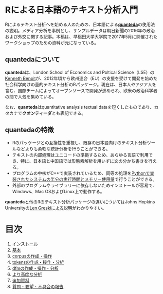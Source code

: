# Rによる日本語のテキスト分析入門
Rによるテキスト分析へを始める人のための、日本語による[**quanteda**](https://github.com/kbenoit/quanteda)の使用法の説明。メディア分析を事例とし、サンプルデータは朝日新聞の2016年の政治および外交に関する記事。本稿は、早稲田大学大学院で2017年5月に開催されたワークショップのための資料が元になっている。

## quantedaについて
**quanteda**は、London School of Economics and Poltical Science（LSE）の[Kenneth Benoit](https://github.com/kbenoit)が、2012年頃から欧州連合（EU）の支援を受けて開発を始めた社会科学向けの量的テキスト分析のRパッケージ。現在は、日本人やアジア人を含む、国際チームによってオープンソースで開発が進められ、欧米の政治科学者の間で人気を集めている。

なお、**quanteda**はquantitative analysis textual dataを短くしたものであり、カタカナで**クオンティーダ**とも表記できる。

## quantedaの特徴
- Rのパッケージとの互換性を重視し、既存の日本語向けのテキスト分析ツールなどよりも柔軟な統計分析を行うことができる。
- テキストの内部処理はユニコードの準拠するため、あらゆる言語で利用でき、特に、日本語と中国語では形態素解析を用いずに文の分かち書きを行える。
- プログラムの中核がC++で実装されているため、同等の処理を[Pythonで実装されたシステムの半分の実行時間とメモリー使用量](http://koheiw.net/?p=468)で行うことができる。
- 外部のプログラムやライブラリーに依存しないためインストールが容易で、Windows、Mac OSおよびLinux上で動作する。

**quanteda**と他のRのテキスト分析パッケージの違いについてはJohns Hopkins Universityの[Len Greskiによる説明](https://github.com/lgreski/datasciencectacontent/blob/master/markdown/capstone-ngramComputerCapacity.md#appendix-choosing-a-text-analysis-package-for-the-capstone)がわかりやすい。

# 目次

1. [インストール](documents/install.md)
2. [基本](documents/introduction.md)
3. [corpusの作成・操作](documents/corpus.md)
4. [tokensの作成・操作・分析](documents/tokens.md)
5. [dfmの作成・操作・分析](documents/dfm.md)
6. [より高度な分析](documents/advanced.md)
7. [追加資料](documents/links.md)
8. [質問・要望・不具合の報告](documents/issues.md)

